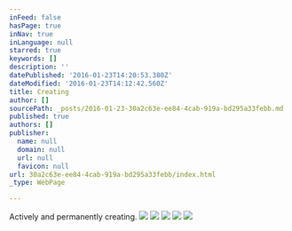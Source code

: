 ```yaml
---
inFeed: false
hasPage: true
inNav: true
inLanguage: null
starred: true
keywords: []
description: ''
datePublished: '2016-01-23T14:20:53.380Z'
dateModified: '2016-01-23T14:12:42.560Z'
title: Creating
author: []
sourcePath: _posts/2016-01-23-30a2c63e-ee84-4cab-919a-bd295a33febb.md
published: true
authors: []
publisher:
  name: null
  domain: null
  url: null
  favicon: null
url: 30a2c63e-ee84-4cab-919a-bd295a33febb/index.html
_type: WebPage

---
```

Actively and permanently creating.
![](https://the-grid-user-content.s3-us-west-2.amazonaws.com/8b06748e-4b1f-45cb-9bf7-4f39268c3f69.jpg)
![](https://the-grid-user-content.s3-us-west-2.amazonaws.com/6218acbe-066f-4cbb-901a-a549a958b633.jpg)
![](https://the-grid-user-content.s3-us-west-2.amazonaws.com/ed56cc27-0048-4dfc-9b99-ddc998fcc701.jpg)
![](https://the-grid-user-content.s3-us-west-2.amazonaws.com/7a135e97-a3f7-4191-bc58-2cb3025e61af.jpg)
![](https://the-grid-user-content.s3-us-west-2.amazonaws.com/48c81fc5-0616-40d1-9bde-97e3525282c7.jpg)